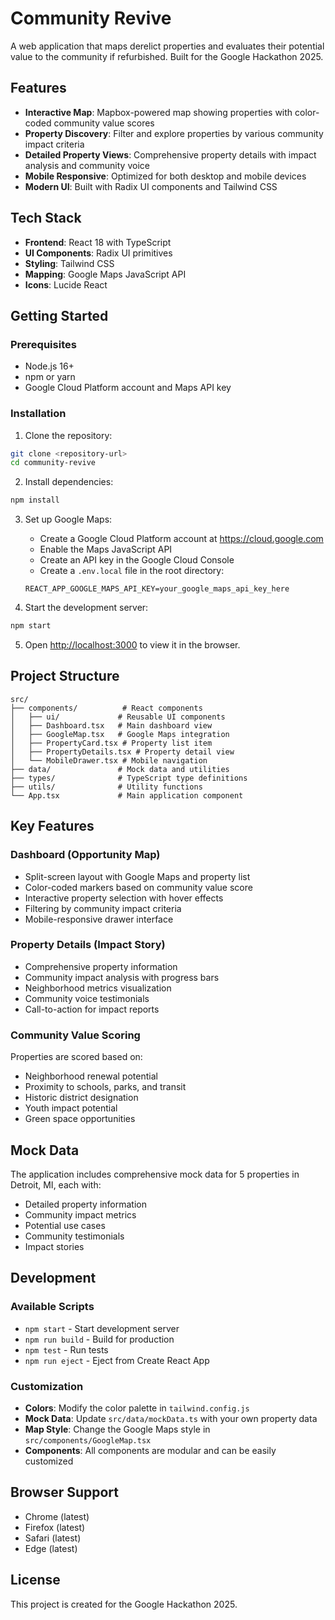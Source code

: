 # Community Revive

A web application that maps derelict properties and evaluates their potential value to the community if refurbished. Built for the Google Hackathon 2025.

## Features

- **Interactive Map**: Mapbox-powered map showing properties with color-coded community value scores
- **Property Discovery**: Filter and explore properties by various community impact criteria
- **Detailed Property Views**: Comprehensive property details with impact analysis and community voice
- **Mobile Responsive**: Optimized for both desktop and mobile devices
- **Modern UI**: Built with Radix UI components and Tailwind CSS

## Tech Stack

- **Frontend**: React 18 with TypeScript
- **UI Components**: Radix UI primitives
- **Styling**: Tailwind CSS
- **Mapping**: Google Maps JavaScript API
- **Icons**: Lucide React

## Getting Started

### Prerequisites

- Node.js 16+ 
- npm or yarn
- Google Cloud Platform account and Maps API key

### Installation

1. Clone the repository:
```bash
git clone <repository-url>
cd community-revive
```

2. Install dependencies:
```bash
npm install
```

3. Set up Google Maps:
   - Create a Google Cloud Platform account at https://cloud.google.com
   - Enable the Maps JavaScript API
   - Create an API key in the Google Cloud Console
   - Create a `.env.local` file in the root directory:
   ```
   REACT_APP_GOOGLE_MAPS_API_KEY=your_google_maps_api_key_here
   ```

4. Start the development server:
```bash
npm start
```

5. Open [http://localhost:3000](http://localhost:3000) to view it in the browser.

## Project Structure

```
src/
├── components/          # React components
│   ├── ui/             # Reusable UI components
│   ├── Dashboard.tsx   # Main dashboard view
│   ├── GoogleMap.tsx   # Google Maps integration
│   ├── PropertyCard.tsx # Property list item
│   ├── PropertyDetails.tsx # Property detail view
│   └── MobileDrawer.tsx # Mobile navigation
├── data/               # Mock data and utilities
├── types/              # TypeScript type definitions
├── utils/              # Utility functions
└── App.tsx             # Main application component
```

## Key Features

### Dashboard (Opportunity Map)
- Split-screen layout with Google Maps and property list
- Color-coded markers based on community value score
- Interactive property selection with hover effects
- Filtering by community impact criteria
- Mobile-responsive drawer interface

### Property Details (Impact Story)
- Comprehensive property information
- Community impact analysis with progress bars
- Neighborhood metrics visualization
- Community voice testimonials
- Call-to-action for impact reports

### Community Value Scoring
Properties are scored based on:
- Neighborhood renewal potential
- Proximity to schools, parks, and transit
- Historic district designation
- Youth impact potential
- Green space opportunities

## Mock Data

The application includes comprehensive mock data for 5 properties in Detroit, MI, each with:
- Detailed property information
- Community impact metrics
- Potential use cases
- Community testimonials
- Impact stories

## Development

### Available Scripts

- `npm start` - Start development server
- `npm run build` - Build for production
- `npm test` - Run tests
- `npm run eject` - Eject from Create React App

### Customization

- **Colors**: Modify the color palette in `tailwind.config.js`
- **Mock Data**: Update `src/data/mockData.ts` with your own property data
- **Map Style**: Change the Google Maps style in `src/components/GoogleMap.tsx`
- **Components**: All components are modular and can be easily customized

## Browser Support

- Chrome (latest)
- Firefox (latest)
- Safari (latest)
- Edge (latest)

## License

This project is created for the Google Hackathon 2025.